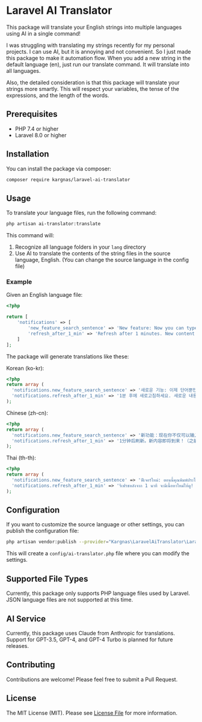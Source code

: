 # Laravel AI Translator

This package will translate your English strings into multiple languages using AI in a single command!

I was struggling with translating my strings recently for my personal projects. I can use AI, but it is annoying and not convenient. So I just made this package to make it automation flow. When you add a new string in the default language (en), just run our translate command. It will translate into all languages.

Also, the detailed consideration is that this package will translate your strings more smartly. This will respect your variables, the tense of the expressions, and the length of the words.

## Prerequisites

- PHP 7.4 or higher
- Laravel 8.0 or higher

## Installation

You can install the package via composer:

```bash
composer require kargnas/laravel-ai-translator
```

## Usage

To translate your language files, run the following command:

```bash
php artisan ai-translator:translate
```

This command will:
1. Recognize all language folders in your `lang` directory
2. Use AI to translate the contents of the string files in the source language, English. (You can change the source language in the config file)

### Example

Given an English language file:

```php
<?php

return [
    'notifications' => [
        'new_feature_search_sentence' => 'New feature: Now you can type sentences not only words. Even in your languages. The AI will translate them to Chinese.',
        'refresh_after_1_min' => 'Refresh after 1 minutes. New content will be available! (The previous model: :model, Updated: :updated_at)',
    ]
];
```

The package will generate translations like these:

Korean (ko-kr):
```php
<?php
return array (
  'notifications.new_feature_search_sentence' => '새로운 기능: 이제 단어뿐만 아니라 문장도 입력할 수 있어요. 심지어 여러분의 언어로도 가능해요. AI가 알아서 중국어로 번역해 줄 거예요.',
  'notifications.refresh_after_1_min' => '1분 후에 새로고침하세요. 새로운 내용이 준비될 거예요! (이전 모델: :model, 업데이트: :updated_at)',
);
```

Chinese (zh-cn):
```php
<?php
return array (
  'notifications.new_feature_search_sentence' => '新功能：现在你不仅可以输入单词，还可以输入句子。甚至可以用你的语言。AI会把它们翻译成中文。',
  'notifications.refresh_after_1_min' => '1分钟后刷新。新内容即将到来！（之前的模型：:model，更新时间：:updated_at）',
);
```

Thai (th-th):
```php
<?php
return array (
  'notifications.new_feature_search_sentence' => 'ฟีเจอร์ใหม่: ตอนนี้คุณพิมพ์ประโยคได้แล้ว ไม่ใช่แค่คำเดียว แม้แต่ภาษาของคุณเอง AI จะแปลเป็นภาษาจีนให้',
  'notifications.refresh_after_1_min' => 'รีเฟรชหลังจาก 1 นาที จะมีเนื้อหาใหม่ให้ดู! (โมเดลก่อนหน้า: :model, อัปเดตเมื่อ: :updated_at)',
);
```

## Configuration

If you want to customize the source language or other settings, you can publish the configuration file:

```bash
php artisan vendor:publish --provider="Kargnas\LaravelAiTranslator\LaravelAiTranslatorServiceProvider"
```

This will create a `config/ai-translator.php` file where you can modify the settings.

## Supported File Types

Currently, this package only supports PHP language files used by Laravel. JSON language files are not supported at this time.

## AI Service

Currently, this package uses Claude from Anthropic for translations. Support for GPT-3.5, GPT-4, and GPT-4 Turbo is planned for future releases.

## Contributing

Contributions are welcome! Please feel free to submit a Pull Request.

## License

The MIT License (MIT). Please see [License File](LICENSE.md) for more information.
